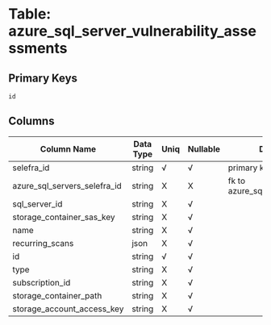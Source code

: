 # Table: azure_sql_server_vulnerability_assessments

## Primary Keys 

```
id
```


## Columns 

|  Column Name   |  Data Type  | Uniq | Nullable | Description | 
|  ----  | ----  | ----  | ----  | ---- | 
| selefra_id | string | √ | √ | primary keys value md5 | 
| azure_sql_servers_selefra_id | string | X | X | fk to azure_sql_servers.selefra_id | 
| sql_server_id | string | X | √ |  | 
| storage_container_sas_key | string | X | √ |  | 
| name | string | X | √ |  | 
| recurring_scans | json | X | √ |  | 
| id | string | √ | √ |  | 
| type | string | X | √ |  | 
| subscription_id | string | X | √ |  | 
| storage_container_path | string | X | √ |  | 
| storage_account_access_key | string | X | √ |  | 


